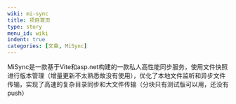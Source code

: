 ```yaml
---
wiki: mi-sync
title: 项目首页
type: story
menu_id: wiki
indent: true
categories: [文章, MiSync]
---
```


​	MiSync是一款基于Vite和asp.net构建的一款私人高性能同步服务，使用文件快照进行版本管理（增量更新不太熟悉故没有使用），优化了本地文件监听和异步文件传输，实现了高速的复杂目录同步和大文件传输（分块只有测试版可以用，还没有push）